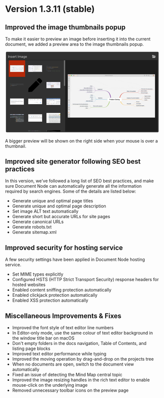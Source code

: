 ﻿# Version 1.3.11 (stable)

## Improved the image thumbnails popup

To make it easier to preview an image before inserting it into the current document, we added a preview area to the image thumbnails popup.

![screen-improved-image-inserting-popup](screen-improved-image-inserting-popup.png)

A bigger preview will be shown on the right side when your mouse is over a thumbnail.

## Improved site generator following SEO best practices

In this version, we've followed a long list of SEO best practices, and make sure Document Node can automatically generate all the information required by search engines. Some of the details are listed below:

* Generate unique and optimal page titles
* Generate unique and optimal page description
* Set image ALT text automatically
* Generate short but accurate URLs for site pages
* Generate canonical URLs
* Generate robots.txt
* Generate sitemap.xml

## Improved security for hosting service

A few security settings have been applied in Document Node hosting service.

* Set MIME types explicitly
* Configured HSTS (HTTP Strict Transport Security) response headers for hosted websites
* Enabled content sniffing protection automatically
* Enabled clickjack protection automatically
* Enabled XSS protection automatically

## Miscellaneous Improvements & Fixes

* Improved the font style of text editor line numbers
* In Editor-only mode, use the same colour of text editor background in the window title bar on macOS
* Don't empty folders in the docs navigation, Table of Contents, and listing page blocks
* Improved text editor performance while typing
* Improved the moving operation by drag-and-drop on the projects tree
* When no documents are open, switch to the document view automatically
* Fixed an issue of detecting the Mind Map central topic
* Improved the image resizing handles in the rich text editor to enable mouse-click on the underlying image
* Removed unnecessary toolbar icons on the preview page
